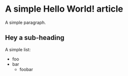 # A simple Hello World! article

A simple paragraph.

## Hey a sub-heading

A simple list:

* foo
* bar
    * foobar
